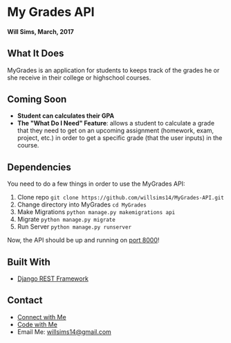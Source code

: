 # My Grades API
#### Will Sims, March, 2017

## What It Does
MyGrades is an application for students to keeps track of the grades he or she receive in their college or highschool courses.

## Coming Soon
 * __Student can calculates their GPA__
 * __The "What Do I Need" Feature__: allows a student to calculate a grade that they need to get on an upcoming assignment (homework, exam, project, etc.) in order to get a specific grade (that the user inputs) in the course.

## Dependencies
You need to do a few things in order to use the MyGrades API:
1. Clone repo
```git clone https://github.com/willsims14/MyGrades-API.git```
2. Change directory into MyGrades
```cd MyGrades```
3. Make Migrations
```python manage.py makemigrations api```
4. Migrate
```python manage.py migrate```
5. Run Server
```python manage.py runserver```

Now, the API should be up and running on [port 8000](http://localhost:8000/)!

## Built With
* [Django REST Framework](http://www.django-rest-framework.org/)

## Contact
* [Connect with Me](https://www.linkedin.com/in/willsimsiii/ "My LinkedIn Profile")
* [Code with Me](https://github.com/willsims14 "My GitHub Profile")
* Email Me: willsims14@gmail.com
